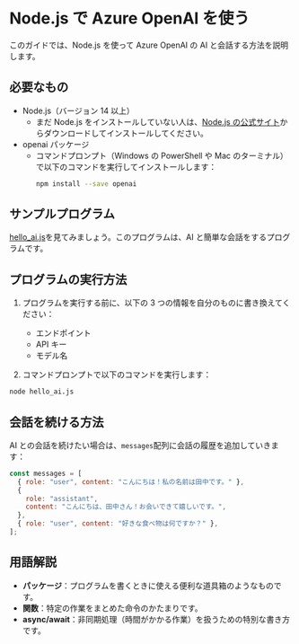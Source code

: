 # Node.js で Azure OpenAI を使う

このガイドでは、Node.js を使って Azure OpenAI の AI と会話する方法を説明します。

## 必要なもの

- Node.js（バージョン 14 以上）
  - まだ Node.js をインストールしていない人は、[Node.js の公式サイト](https://nodejs.org/)からダウンロードしてインストールしてください。
- openai パッケージ
  - コマンドプロンプト（Windows の PowerShell や Mac のターミナル）で以下のコマンドを実行してインストールします：
    ```bash
    npm install --save openai
    ```

## サンプルプログラム

[hello_ai.js](../../samples/nodejs/hello_ai.js)を見てみましょう。このプログラムは、AI と簡単な会話をするプログラムです。

## プログラムの実行方法

1. プログラムを実行する前に、以下の 3 つの情報を自分のものに書き換えてください：

   - エンドポイント
   - API キー
   - モデル名

2. コマンドプロンプトで以下のコマンドを実行します：

```bash
node hello_ai.js
```

## 会話を続ける方法

AI との会話を続けたい場合は、`messages`配列に会話の履歴を追加していきます：

```javascript
const messages = [
  { role: "user", content: "こんにちは！私の名前は田中です。" },
  {
    role: "assistant",
    content: "こんにちは、田中さん！お会いできて嬉しいです。",
  },
  { role: "user", content: "好きな食べ物は何ですか？" },
];
```

## 用語解説

- **パッケージ**：プログラムを書くときに使える便利な道具箱のようなものです。
- **関数**：特定の作業をまとめた命令のかたまりです。
- **async/await**：非同期処理（時間がかかる作業）を扱うための特別な書き方です。
